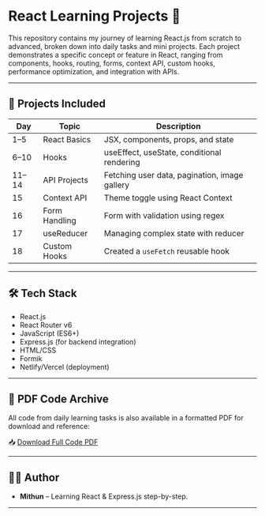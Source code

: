 # React Learning Projects 🚀

This repository contains my journey of learning React.js from scratch to advanced, broken down into daily tasks and mini projects. Each project demonstrates a specific concept or feature in React, ranging from components, hooks, routing, forms, context API, custom hooks, performance optimization, and integration with APIs.

---

## 📁 Projects Included

| Day | Topic | Description |
|-----|-------|-------------|
| 1–5 | React Basics | JSX, components, props, and state |
| 6–10 | Hooks | useEffect, useState, conditional rendering |
| 11–14 | API Projects | Fetching user data, pagination, image gallery |
| 15 | Context API | Theme toggle using React Context |
| 16 | Form Handling | Form with validation using regex |
| 17 | useReducer | Managing complex state with reducer |
| 18 | Custom Hooks | Created a `useFetch` reusable hook |

---

## 🛠️ Tech Stack

- React.js
- React Router v6
- JavaScript (ES6+)
- Express.js (for backend integration)
- HTML/CSS
- Formik
- Netlify/Vercel (deployment)

---

## 📄 PDF Code Archive

All code from daily learning tasks is also available in a formatted PDF for download and reference:

📥 [Download Full Code PDF](https://github.com/user-attachments/files/21599240/React.tutorial.pdf)

---

## 👨‍💻 Author

- **Mithun** – Learning React & Express.js step-by-step.

---
